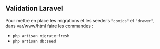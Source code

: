 ## Validation Laravel

Pour mettre en place les migrations et les seeders ```"comics"``` et ```"drawer"```, dans var/www/html faire les commandes :
- ```php artisan migrate:fresh```
- ```php artisan db:seed```
